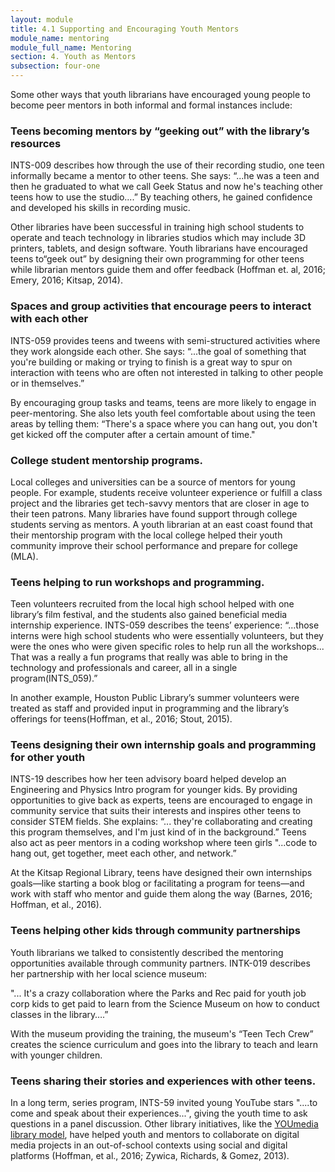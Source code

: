```yaml
---
layout: module
title: 4.1 Supporting and Encouraging Youth Mentors
module_name: mentoring
module_full_name: Mentoring
section: 4. Youth as Mentors
subsection: four-one
---
```


Some other ways that youth librarians have encouraged young people to become peer mentors in both informal and formal instances include: 

### Teens becoming mentors by “geeking out” with the library’s resources 

INTS-009 describes how through the use of their recording studio, one teen informally became a mentor to other teens. She says: “...he was a teen and then he graduated to what we call Geek Status and now he's teaching other teens how to use the studio....” By teaching others, he gained confidence and developed his skills in recording music. 

Other libraries have been successful in training high school students to operate and teach technology in libraries studios which may include 3D printers, tablets, and design software. Youth librarians have encouraged teens to“geek out” by designing their own programming for other teens while librarian mentors guide them and offer feedback (Hoffman et. al, 2016; Emery, 2016; Kitsap, 2014). 

### Spaces and group activities that encourage peers to interact with each other 

INTS-059 provides teens and tweens with semi-structured activities where they work alongside each other. She says: “...the goal of something that you're building or making or trying to finish is a great way to spur on interaction with teens who are often not interested in talking to other people or in themselves.” 

By encouraging group tasks and teams, teens are more likely to engage in peer-mentoring. She also lets youth feel comfortable about using the teen areas by telling them: “There's a space where you can hang out, you don't get kicked off the computer after a certain amount of time." 

### College student mentorship programs.  

Local colleges and universities can be a source of mentors for young people. For example, students receive volunteer experience or fulfill a class project and the libraries get tech-savvy mentors that are closer in age to their teen patrons. Many libraries have found support through college students serving as mentors. A youth librarian at an east coast found that their mentorship program with the local college helped their youth community improve their school performance and prepare for college (MLA).  

### Teens helping to run workshops and programming. 

Teen volunteers recruited from the local high school helped with one library’s film festival, and the students also gained beneficial media internship experience. INTS-059 describes the teens’ experience: “...those interns were high school students who were essentially volunteers, but they were the ones who were given specific roles to help run all the workshops... That was a really a fun programs that really was able to bring in the technology and professionals and career, all in a single program(INTS_059).” 

In another example, Houston Public Library’s summer volunteers were treated as staff and provided input in programming and the library’s offerings for teens(Hoffman, et al., 2016; Stout, 2015). 

### Teens designing their own internship goals and programming for other youth 

INTS-19 describes how her teen advisory board helped develop an Engineering and Physics Intro program for younger kids. By providing opportunities to give back as experts, teens are encouraged to engage in community service that suits their interests and inspires other teens to consider STEM fields. She explains: “... they're collaborating and creating this program themselves, and I'm just kind of in the background.” Teens also act as peer mentors in a coding workshop where teen girls "...code to hang out, get together, meet each other, and network.”  

At the Kitsap Regional Library, teens have designed their own internships goals—like starting a book blog or facilitating a program for teens—and work with staff who mentor and guide them along the way (Barnes, 2016; Hoffman, et al., 2016). 

### Teens helping other kids through community partnerships 

Youth librarians we talked to consistently described the mentoring opportunities available through community partners. INTK-019 describes her partnership with her local science museum: 

"... It's a crazy collaboration where the Parks and Rec paid for youth job corp kids to get paid to learn from the Science Museum on how to conduct classes in the library….” 

With the museum providing the training, the museum's “Teen Tech Crew” creates the science curriculum and goes into the library to teach and learn with younger children.   

### Teens sharing their stories and experiences with other teens. 

In a long term, series program, INTS-59 invited young YouTube stars "....to come and speak about their experiences...", giving the youth time to ask questions in a panel discussion. Other library initiatives, like the <a href="https://www.chipublib.org/programs-and-partnerships/youmedia/" target="_blank">YOUmedia library model</a>, have helped youth and mentors to collaborate on digital media projects in an out-of-school contexts using social and digital platforms (Hoffman, et al., 2016; Zywica, Richards, & Gomez, 2013). 
